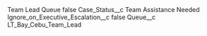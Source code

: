 <?xml version="1.0" encoding="UTF-8"?>
<CustomMetadata xmlns="http://soap.sforce.com/2006/04/metadata" xmlns:xsi="http://www.w3.org/2001/XMLSchema-instance" xmlns:xsd="http://www.w3.org/2001/XMLSchema">
    <label>Team Lead Queue</label>
    <protected>false</protected>
    <values>
        <field>Case_Status__c</field>
        <value xsi:type="xsd:string">Team Assistance Needed</value>
    </values>
    <values>
        <field>Ignore_on_Executive_Escalation__c</field>
        <value xsi:type="xsd:boolean">false</value>
    </values>
    <values>
        <field>Queue__c</field>
        <value xsi:type="xsd:string">LT_Bay_Cebu_Team_Lead</value>
    </values>
</CustomMetadata>
